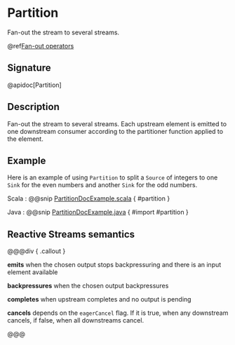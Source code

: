 # Partition

Fan-out the stream to several streams.

@ref[Fan-out operators](index.md#fan-out-operators)

## Signature

@apidoc[Partition]

## Description

Fan-out the stream to several streams. Each upstream element is emitted to one downstream consumer according to the
partitioner function applied to the element.

## Example

Here is an example of using `Partition` to split a `Source` of integers to one `Sink` for the even numbers and
another `Sink` for the odd numbers. 

Scala
:   @@snip [PartitionDocExample.scala](/docs/src/test/scala/docs/stream/operators/PartitionDocExample.scala) { #partition }

Java
:   @@snip [PartitionDocExample.java](/docs/src/test/java/jdocs/stream/operators/PartitionDocExample.java) { #import #partition }

## Reactive Streams semantics

@@@div { .callout }

**emits** when the chosen output stops backpressuring and there is an input element available

**backpressures** when the chosen output backpressures

**completes** when upstream completes and no output is pending

**cancels** depends on the `eagerCancel` flag. If it is true, when any downstream cancels, if false, when all downstreams cancel.

@@@

